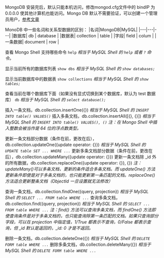 MongoDB 安装完后，默认只能本机访问，修改mongod.cfg文件中的 bindIP 为 0.0.0.0 使其他计算机也能访问。Mongo DB 默认不需要验证，可以创建一个管理员用户，[参考文章](https://www.jianshu.com/p/62736bff7e2e)

MonoDB 中一些名词和关系型数据的区别：
|名词|MongoDB|MySQL|
|---|---|---|
|数据库| db | database |
|数据表| collection | table |
|字段| field | colum |
|一条数据| document | row |

查看 Mongo Shell 支持哪些命令 `help`
*相当于 MySQL Shell 的 `help` 或者 `?` 命令。*

显示当前所有的数据库列表 `show dbs`
*相当于 MySQL Shell 的 `show databases;`*

显示当前数据库中的数据表 `show collections`
*相当于 MySQL Shell 的 `show tables;`*

查看当前在哪个数据库下面（如果没有显式切换到某个数据库，默认为 test 数据库） `db`
*相当于 MySQL Shell 的 `select database();`*

插入一条文档，db.collection.insertOne({})
*相当于 MySQL Shell 的 `INSERT INTO table() VALUES()`*
插入多条文档，db.collection.insertAll([{}, {}])
*相当于 MySQL Shell 的 `INSERT INTO table() VALUES(), ()`*
*注：在 Mongo Shell 中插入整数会被当作是 64 位的浮点数类型。*

更新一条文档部分数据（条件在前，更改在后），db.collection.updateOne({update operator: {}})
*相当于 MySQL Shell 的 `UPDATE table SET ... WHERE ...`*
更新多条文档部分数据（条件在前，更改在后），db.collection.updateMany({update operator: {}})
更新一条文档除 \_id 外的所有数据，db.collection.replaceOne({update operator: {}}, {})
*注：updateMany()可以多条文档，更新的条件适合多条文档。而 updateOne() 方法更新条件即使是对于多条文档的，也只能更新第一条匹配的文档。replaceOne() 方法适合更新整条文档（ObjectId 一旦设置就无法修改）*

查询一条文档，db.collection.findOne({query, projection})
*相当于 MySQL Shell 的 `SELECT ... FROM table WHERE ...`*
查询多条文档，db.collection.find({query, projection})
*相当于 MySQL Shell 的 `SELECT ... FROM table WHERE ...`*
*注：find() 方法可以查询多条文档，而 findOne() 方法即使查询条件是对于多条文档的，也只能查询除第一条匹配的文档。如果只查询部分字段，可以在 projection 中指定值，1/True 都表示不查询，0/False 都表示查询，但 \_id 默认是返回的，\_id: 0 才是不返回。*

删除一条文档，db.collection.deleteOne({})
*相当于 MySQL Shell 的 `DELETE FORM table WHERE ...`*
删除多条文档，db.collection.deleteMany({})
*相当于 MySQL Shell 的 `DELETE FORM table WHERE ...`*
